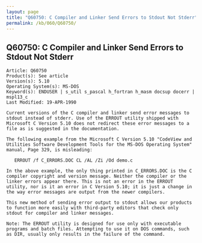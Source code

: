 ```yaml
---
layout: page
title: "Q60750: C Compiler and Linker Send Errors to Stdout Not Stderr"
permalink: /kb/060/Q60750/
---
```


## Q60750: C Compiler and Linker Send Errors to Stdout Not Stderr

	Article: Q60750
	Product(s): See article
	Version(s): 5.10
	Operating System(s): MS-DOS
	Keyword(s): ENDUSER | s_util s_pascal h_fortran h_masm docsup docerr | mspl13_c
	Last Modified: 19-APR-1990
	
	Current versions of the C compiler and linker send error messages to
	stdout instead of stderr. Use of the ERROUT utility shipped with
	Microsoft C Version 5.10 does not redirect these error messages to a
	file as is suggested in the documentation.
	
	The following example from the Microsoft C Version 5.10 "CodeView and
	Utilities Software Development Tools for the MS-DOS Operating System"
	manual, Page 329, is misleading:
	
	   ERROUT /f C_ERRORS.DOC CL /AL /Zi /Od demo.c
	
	In the above example, the only thing printed in C_ERRORS.DOC is the C
	compiler copyright and version message. Neither the compiler or the
	linker errors appear there. This is not an error in the ERROUT
	utility, nor is it an error in C Version 5.10; it is just a change in
	the way error messages are output from the newer compilers.
	
	This new method of sending error output to stdout allows our products
	to function more easily with third-party editors that check only
	stdout for compiler and linker messages.
	
	Note: The ERROUT utility is designed for use only with executable
	programs and batch files. Attempting to use it on DOS commands, such
	as DIR, usually only results in the failure of the command.
